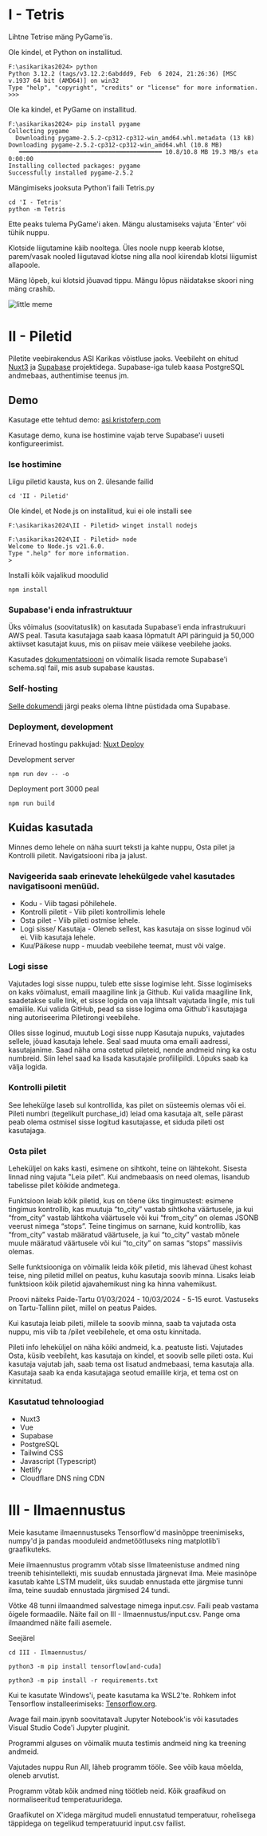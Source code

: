 # I - Tetris
Lihtne Tetrise mäng PyGame'is.

Ole kindel, et Python on installitud.
```
F:\asikarikas2024> python
Python 3.12.2 (tags/v3.12.2:6abddd9, Feb  6 2024, 21:26:36) [MSC v.1937 64 bit (AMD64)] on win32
Type "help", "copyright", "credits" or "license" for more information.
>>>
```
Ole ka kindel, et PyGame on installitud.
```
F:\asikarikas2024> pip install pygame
Collecting pygame
  Downloading pygame-2.5.2-cp312-cp312-win_amd64.whl.metadata (13 kB)
Downloading pygame-2.5.2-cp312-cp312-win_amd64.whl (10.8 MB)
   ━━━━━━━━━━━━━━━━━━━━━━━━━━━━━━━━━━━━━━━━ 10.8/10.8 MB 19.3 MB/s eta 0:00:00
Installing collected packages: pygame
Successfully installed pygame-2.5.2
```
Mängimiseks jooksuta Python'i faili Tetris.py
```
cd 'I - Tetris'
python -m Tetris
```
Ette peaks tulema PyGame'i aken. Mängu alustamiseks vajuta 'Enter' või tühik nuppu.

Klotside liigutamine käib nooltega. Üles noole nupp keerab klotse, parem/vasak nooled liigutavad klotse ning alla nool kiirendab klotsi liigumist allapoole.

Mäng lõpeb, kui klotsid jõuavad tippu. Mängu lõpus näidatakse skoori ning mäng crashib.

![little meme](https://preview.redd.it/newtogithub-v0-lt632wr1jbjc1.png?auto=webp&s=4b2593c4308c3f7a827f5c0053df960e9bfc4c69)

# II - Piletid
Piletite veebirakendus ASI Karikas võistluse jaoks.
Veebileht on ehitud [Nuxt3](https://nuxt.com) ja [Supabase](https://supabase.com) projektidega.
Supabase-iga tuleb kaasa PostgreSQL andmebaas, authentimise teenus jm.

## Demo
Kasutage ette tehtud demo:
[asi.kristoferp.com](https://asi.kristoferp.com)

Kasutage demo, kuna ise hostimine vajab terve Supabase'i uuseti konfigureerimist. 

### Ise hostimine

Liigu piletid kausta, kus on 2. ülesande failid
```
cd 'II - Piletid'
```

Ole kindel, et Node.js on installitud, kui ei ole installi see
```
F:\asikarikas2024\II - Piletid> winget install nodejs
```

```
F:\asikarikas2024\II - Piletid> node
Welcome to Node.js v21.6.0.
Type ".help" for more information.
>
```

Installi kõik vajalikud moodulid
```
npm install
```
### Supabase'i enda infrastruktuur
Üks võimalus (soovitatuslik) on kasutada Supabase'i enda infrastrukuuri AWS peal. Tasuta kasutajaga saab kaasa lõpmatult API päringuid ja 50,000 aktiivset kasutajat kuus, mis on piisav meie väikese veebilehe jaoks.

Kasutades [dokumentatsiooni](https://supabase.com/docs/reference/cli/supabase-db) on võimalik lisada remote Supabase'i schema.sql fail, mis asub supabase kaustas.

### Self-hosting
[Selle dokumendi](https://supabase.com/docs/guides/self-hosting) järgi peaks olema lihtne püstidada oma Supabase.

### Deployment, development
Erinevad hostingu pakkujad: [Nuxt Deploy](https://nuxt.com/deploy)

Development server
```
npm run dev -- -o
```

Deployment port 3000 peal
```
npm run build
```


## Kuidas kasutada

Minnes demo lehele on näha suurt teksti ja kahte nuppu, Osta pilet ja Kontrolli piletit. Navigatsiooni riba ja jalust.

### Navigeerida saab erinevate lehekülgede vahel kasutades navigatisooni menüüd. 

- Kodu - Viib tagasi põhilehele.
- Kontrolli piletit - Viib pileti kontrollimis lehele
- Osta pilet - Viib pileti ostmise lehele.
- Logi sisse/ Kasutaja - Oleneb sellest, kas kasutaja on sisse loginud või ei. Viib kasutaja lehele.
- Kuu/Päikese nupp - muudab veebilehe teemat, must või valge.

### Logi sisse
Vajutades logi sisse nuppu, tuleb ette sisse logimise leht. Sisse logimiseks on kaks võimalust, emaili maagiline link ja Github. Kui valida maagiline link, saadetakse sulle link, et sisse logida on vaja lihtsalt vajutada lingile, mis tuli emailile. Kui valida GitHub, pead sa sisse logima oma Github'i kasutajaga ning autoriseerima Piletirongi veebilehe.

Olles sisse loginud, muutub Logi sisse nupp Kasutaja nupuks, vajutades sellele, jõuad kasutaja lehele. Seal saad muuta oma emaili aadressi, kasutajanime. Saad näha oma ostetud pileteid, nende andmeid ning ka ostu numbreid. Siin lehel saad ka lisada kasutajale profiilipildi. Lõpuks saab ka välja logida.

### Kontrolli piletit
See lehekülge laseb sul kontrollida, kas pilet on süsteemis olemas või ei. Pileti numbri (tegelikult purchase_id) leiad oma kasutaja alt, selle pärast peab olema ostmisel sisse logitud kasutajasse, et siduda pileti ost kasutajaga.

### Osta pilet
Leheküljel on kaks kasti, esimene on sihtkoht, teine on lähtekoht. Sisesta linnad ning vajuta "Leia pilet". Kui andmebaasis on need olemas, lisandub tabelisse pilet kõikide andmetega. 

Funktsioon leiab kõik piletid, kus on tõene üks tingimustest: esimene tingimus kontrollib, kas muutuja “to_city” vastab sihtkoha väärtusele, ja kui “from_city” vastab lähtkoha väärtusele või kui “from_city” on olemas JSONB veerust nimega “stops”. Teine tingimus on sarnane, kuid kontrollib, kas “from_city” vastab määratud väärtusele, ja kui “to_city” vastab mõnele muule määratud väärtusele või kui “to_city” on samas “stops” massiivis olemas. 

Selle funktsiooniga on võimalik leida kõik piletid, mis lähevad ühest kohast teise, ning piletid millel on peatus, kuhu kasutaja soovib minna. Lisaks leiab funktsioon kõik piletid ajavahemikust ning ka hinna vahemikust.

Proovi näiteks Paide-Tartu 01/03/2024 - 10/03/2024 - 5-15 eurot.
Vastuseks on Tartu-Tallinn pilet, millel on peatus Paides.

Kui kasutaja leiab pileti, millele ta soovib minna, saab ta vajutada osta nuppu, mis viib ta /pilet veebilehele, et oma ostu kinnitada.

Pileti info leheküljel on näha kõiki andmeid, k.a. peatuste listi. Vajutades Osta, küsib veebileht, kas kasutaja on kindel, et soovib selle pileti osta. Kui kasutaja vajutab jah, saab tema ost lisatud andmebaasi, tema kasutaja alla. Kasutaja saab ka enda kasutajaga seotud emailile kirja, et tema ost on kinnitatud.

### Kasutatud tehnoloogiad

- Nuxt3
- Vue
- Supabase
- PostgreSQL
- Tailwind CSS
- Javascript (Typescript)
- Netlify
- Cloudflare DNS ning CDN


# III - Ilmaennustus
Meie kasutame ilmaennustuseks Tensorflow'd masinõppe treenimiseks, numpy'd ja pandas mooduleid andmetöötluseks ning matplotlib'i graafikuteks.

Meie ilmaennustus programm võtab sisse Ilmateenistuse andmed ning treenib tehisintellekti, mis suudab ennustada järgnevat ilma. Meie masinõpe kasutab kahte LSTM mudelit, üks suudab ennustada ette järgmise tunni ilma, teine suudab ennustada järgmised 24 tundi.

Võtke 48 tunni ilmaandmed salvestage nimega input.csv. Faili peab vastama õigele formaadile. Näite fail on III - Ilmaennustus/input.csv.
Pange oma ilmaandmed näite faili asemele.

Seejärel  
```
cd III - Ilmaennustus/

python3 -m pip install tensorflow[and-cuda]

python3 -m pip install -r requirements.txt
```
Kui te kasutate Windows'i, peate kasutama ka WSL2'te. Rohkem infot Tensorflow installeerimiseks: [Tensorflow.org](https://www.tensorflow.org/install/pip#windows-native).


Avage fail main.ipynb soovitatavalt Jupyter Notebook'is või kasutades Visual Studio Code'i Jupyter pluginit.

Programmi alguses on võimalik muuta testimis andmeid ning ka treening andmeid.

Vajutades nuppu Run All, läheb programm tööle. 
See võib kaua mõelda, oleneb arvutist.

Programm võtab kõik andmed ning töötleb neid. 
Kõik graafikud on normaliseeritud temperatuuridega.

Graafikutel on X'idega märgitud mudeli ennustatud temperatuur, rohelisega täppidega on tegelikud temperatuurid input.csv failist.

